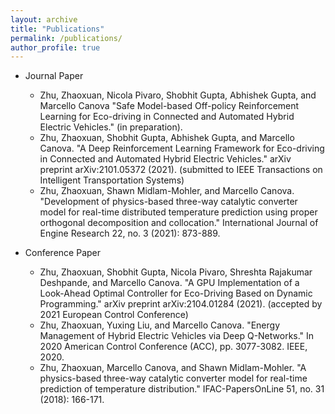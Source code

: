 ```yaml
---
layout: archive
title: "Publications"
permalink: /publications/
author_profile: true
---
```

* Journal Paper
  * Zhu, Zhaoxuan, Nicola Pivaro, Shobhit Gupta, Abhishek Gupta, and Marcello Canova "Safe Model-based Off-policy Reinforcement Learning for Eco-driving in Connected and Automated Hybrid Electric Vehicles." (in preparation).
  * Zhu, Zhaoxuan, Shobhit Gupta, Abhishek Gupta, and Marcello Canova. "A Deep Reinforcement Learning Framework for Eco-driving in Connected and Automated Hybrid Electric Vehicles." arXiv preprint arXiv:2101.05372 (2021). (submitted to IEEE Transactions on Intelligent Transportation Systems)
  * Zhu, Zhaoxuan, Shawn Midlam-Mohler, and Marcello Canova. "Development of physics-based three-way catalytic converter model for real-time distributed temperature prediction using proper orthogonal decomposition and collocation." International Journal of Engine Research 22, no. 3 (2021): 873-889.

* Conference Paper
  * Zhu, Zhaoxuan, Shobhit Gupta, Nicola Pivaro, Shreshta Rajakumar Deshpande, and Marcello Canova. "A GPU Implementation of a Look-Ahead Optimal Controller for Eco-Driving Based on Dynamic Programming." arXiv preprint arXiv:2104.01284 (2021). (accepted by 2021 European Control Conference)
  * Zhu, Zhaoxuan, Yuxing Liu, and Marcello Canova. "Energy Management of Hybrid Electric Vehicles via Deep Q-Networks." In 2020 American Control Conference (ACC), pp. 3077-3082. IEEE, 2020.
  * Zhu, Zhaoxuan, Marcello Canova, and Shawn Midlam-Mohler. "A physics-based three-way catalytic converter model for real-time prediction of temperature distribution." IFAC-PapersOnLine 51, no. 31 (2018): 166-171.

<!-- {% if author.googlescholar %}
  You can also find my articles on <u><a href="{{author.googlescholar}}">my Google Scholar profile</a>.</u>
{% endif %}

{% include base_path %}

{% for post in site.publications reversed %}
  {% include archive-single.html %}
{% endfor %} -->
